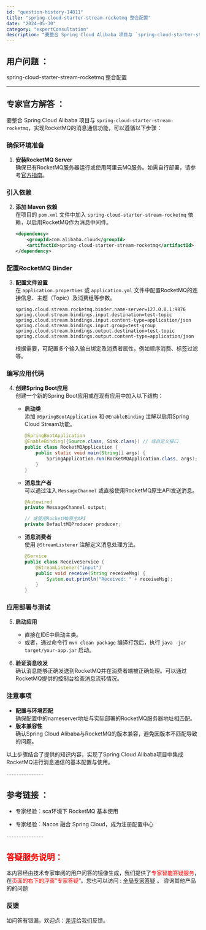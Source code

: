 ```yaml
---
id: "question-history-14811"
title: "spring-cloud-starter-stream-rocketmq 整合配置"
date: "2024-05-30"
category: "expertConsultation"
description: "要整合 Spring Cloud Alibaba 项目与 `spring-cloud-starter-stream-rocketmq`，实现RocketMQ的消息通信功能，可以遵循以下步骤：### 确保环境准备1. **安装RocketMQ Server**     确保已有RocketMQ服务器运"
---
```


## 用户问题 ： 
 spring-cloud-starter-stream-rocketmq 整合配置  

---------------
## 专家官方解答 ：

要整合 Spring Cloud Alibaba 项目与 `spring-cloud-starter-stream-rocketmq`，实现RocketMQ的消息通信功能，可以遵循以下步骤：

### 确保环境准备

1. **安装RocketMQ Server**  
   确保已有RocketMQ服务器运行或使用阿里云MQ服务。如需自行部署，请参考[官方指南](https://rocketmq.apache.org/zh/docs/deploymentOperations/01deploy)。

### 引入依赖

2. **添加 Maven 依赖**  
   在项目的 `pom.xml` 文件中加入 `spring-cloud-starter-stream-rocketmq` 依赖，以启用RocketMQ作为消息中间件。
   ```xml
   <dependency>
       <groupId>com.alibaba.cloud</groupId>
       <artifactId>spring-cloud-starter-stream-rocketmq</artifactId>
   </dependency>
   ```

### 配置RocketMQ Binder

3. **配置文件设置**  
   在 `application.properties` 或 `application.yml` 文件中配置RocketMQ的连接信息、主题（Topic）及消费组等参数。
   ```properties
   spring.cloud.stream.rocketmq.binder.name-server=127.0.0.1:9876
   spring.cloud.stream.bindings.input.destination=test-topic
   spring.cloud.stream.bindings.input.content-type=application/json
   spring.cloud.stream.bindings.input.group=test-group
   spring.cloud.stream.bindings.output.destination=test-topic
   spring.cloud.stream.bindings.output.content-type=application/json
   ```
   根据需要，可配置多个输入输出绑定及消费者属性，例如顺序消费、标签过滤等。

### 编写应用代码

4. **创建Spring Boot应用**  
   创建一个新的Spring Boot应用或在现有应用中加入以下结构：

   - **启动类**  
     添加 `@SpringBootApplication` 和 `@EnableBinding` 注解以启用Spring Cloud Stream功能。
     ```java
     @SpringBootApplication
     @EnableBinding({Source.class, Sink.class}) // 或自定义接口
     public class RocketMQApplication {
         public static void main(String[] args) {
             SpringApplication.run(RocketMQApplication.class, args);
         }
     }
     ```

   - **消息生产者**  
     可以通过注入 `MessageChannel` 或直接使用RocketMQ原生API发送消息。
     ```java
     @Autowired
     private MessageChannel output;
     
     // 或使用RocketMQ原生API
     private DefaultMQProducer producer;
     ```

   - **消息消费者**  
     使用 `@StreamListener` 注解定义消息处理方法。
     ```java
     @Service
     public class ReceiveService {
         @StreamListener("input")
         public void receive(String receiveMsg) {
             System.out.println("Received: " + receiveMsg);
         }
     }
     ```

### 应用部署与测试

5. **启动应用**  
   - 直接在IDE中启动主类。
   - 或者，通过命令行 `mvn clean package` 编译打包后，执行 `java -jar target/your-app.jar` 启动。

6. **验证消息收发**  
   确认消息能够正确发送到RocketMQ并在消费者端被正确处理。可以通过RocketMQ提供的控制台检查消息流转情况。

### 注意事项

- **配置与环境匹配**  
  确保配置中的nameserver地址与实际部署的RocketMQ服务器地址相匹配。
- **版本兼容性**  
  确认Spring Cloud Alibaba与RocketMQ的版本兼容，避免因版本不匹配导致的问题。

以上步骤结合了提供的知识内容，实现了Spring Cloud Alibaba项目中集成RocketMQ进行消息通信的基本配置与使用。


<font color="#949494">---------------</font> 


## 参考链接 ：

* 专家经验：sca环境下 RocketMQ 基本使用 
 
 * 专家经验：Nacos 融合 Spring Cloud，成为注册配置中心 


 <font color="#949494">---------------</font> 
 


## <font color="#FF0000">答疑服务说明：</font> 

本内容经由技术专家审阅的用户问答的镜像生成，我们提供了<font color="#FF0000">专家智能答疑服务</font>，在<font color="#FF0000">页面的右下的浮窗”专家答疑“</font>。您也可以访问 : [全局专家答疑](https://answer.opensource.alibaba.com/docs/intro) 。 咨询其他产品的的问题

### 反馈
如问答有错漏，欢迎点：[差评](https://ai.nacos.io/user/feedbackByEnhancerGradePOJOID?enhancerGradePOJOId=14815)给我们反馈。
